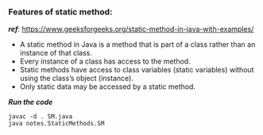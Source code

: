 ### Features of static method:
***ref***: https://www.geeksforgeeks.org/static-method-in-java-with-examples/
* A static method in Java is a method that is part of a class rather than an instance of that class.
* Every instance of a class has access to the method.
* Static methods have access to class variables (static variables) without using the class’s object (instance).
* Only static data may be accessed by a static method. 

***Run the code***
```shell
javac -d . SM.java
java notes.StaticMethods.SM
```
